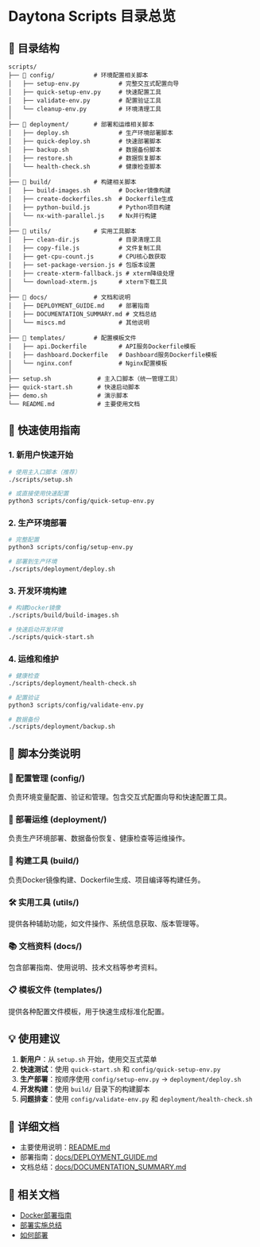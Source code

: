 # Daytona Scripts 目录总览

## 📁 目录结构

```
scripts/
├── 📁 config/           # 环境配置相关脚本
│   ├── setup-env.py           # 完整交互式配置向导
│   ├── quick-setup-env.py     # 快速配置工具
│   ├── validate-env.py        # 配置验证工具
│   └── cleanup-env.py         # 环境清理工具
│
├── 📁 deployment/       # 部署和运维相关脚本
│   ├── deploy.sh              # 生产环境部署脚本
│   ├── quick-deploy.sh        # 快速部署脚本
│   ├── backup.sh              # 数据备份脚本
│   ├── restore.sh             # 数据恢复脚本
│   └── health-check.sh        # 健康检查脚本
│
├── 📁 build/            # 构建相关脚本
│   ├── build-images.sh        # Docker镜像构建
│   ├── create-dockerfiles.sh  # Dockerfile生成
│   ├── python-build.js        # Python项目构建
│   └── nx-with-parallel.js    # Nx并行构建
│
├── 📁 utils/            # 实用工具脚本
│   ├── clean-dir.js           # 目录清理工具
│   ├── copy-file.js           # 文件复制工具
│   ├── get-cpu-count.js       # CPU核心数获取
│   ├── set-package-version.js # 包版本设置
│   ├── create-xterm-fallback.js # xterm降级处理
│   └── download-xterm.js      # xterm下载工具
│
├── 📁 docs/             # 文档和说明
│   ├── DEPLOYMENT_GUIDE.md    # 部署指南
│   ├── DOCUMENTATION_SUMMARY.md # 文档总结
│   └── miscs.md               # 其他说明
│
├── 📁 templates/        # 配置模板文件
│   ├── api.Dockerfile         # API服务Dockerfile模板
│   ├── dashboard.Dockerfile   # Dashboard服务Dockerfile模板
│   └── nginx.conf             # Nginx配置模板
│
├── setup.sh             # 主入口脚本（统一管理工具）
├── quick-start.sh       # 快速启动脚本
├── demo.sh              # 演示脚本
└── README.md            # 主要使用文档
```

## 🚀 快速使用指南

### 1. 新用户快速开始

```bash
# 使用主入口脚本（推荐）
./scripts/setup.sh

# 或直接使用快速配置
python3 scripts/config/quick-setup-env.py
```

### 2. 生产环境部署

```bash
# 完整配置
python3 scripts/config/setup-env.py

# 部署到生产环境
./scripts/deployment/deploy.sh
```

### 3. 开发环境构建

```bash
# 构建Docker镜像
./scripts/build/build-images.sh

# 快速启动开发环境
./scripts/quick-start.sh
```

### 4. 运维和维护

```bash
# 健康检查
./scripts/deployment/health-check.sh

# 配置验证
python3 scripts/config/validate-env.py

# 数据备份
./scripts/deployment/backup.sh
```

## 📝 脚本分类说明

### 🔧 配置管理 (config/)

负责环境变量配置、验证和管理。包含交互式配置向导和快速配置工具。

### 🚀 部署运维 (deployment/)

负责生产环境部署、数据备份恢复、健康检查等运维操作。

### 🔨 构建工具 (build/)

负责Docker镜像构建、Dockerfile生成、项目编译等构建任务。

### 🛠️ 实用工具 (utils/)

提供各种辅助功能，如文件操作、系统信息获取、版本管理等。

### 📚 文档资料 (docs/)

包含部署指南、使用说明、技术文档等参考资料。

### 📋 模板文件 (templates/)

提供各种配置文件模板，用于快速生成标准化配置。

## 💡 使用建议

1. **新用户**：从 `setup.sh` 开始，使用交互式菜单
2. **快速测试**：使用 `quick-start.sh` 和 `config/quick-setup-env.py`
3. **生产部署**：按顺序使用 `config/setup-env.py` → `deployment/deploy.sh`
4. **开发构建**：使用 `build/` 目录下的构建脚本
5. **问题排查**：使用 `config/validate-env.py` 和 `deployment/health-check.sh`

## 📖 详细文档

- 主要使用说明：[README.md](./README.md)
- 部署指南：[docs/DEPLOYMENT_GUIDE.md](./docs/DEPLOYMENT_GUIDE.md)
- 文档总结：[docs/DOCUMENTATION_SUMMARY.md](./docs/DOCUMENTATION_SUMMARY.md)

## 🔗 相关文档

- [Docker部署指南](/docs/DOCKER_DEPLOYMENT.md)
- [部署实施总结](/docs/DEPLOYMENT_IMPLEMENTATION_SUMMARY.md)
- [如何部署](/docs/HOW_TO_DEPLOY.md)
